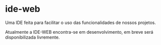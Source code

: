 # ide-web
Uma IDE feita para facilitar o uso das funcionalidades de nossos projetos.

Atualmente a IDE-WEB encontra-se em desenvolvimento, em breve será disponibilizada livremente.
